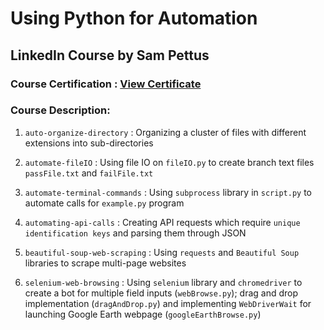 # Using Python for Automation
## LinkedIn Course by Sam Pettus

### Course Certification : [View Certificate](https://github.com/ashshekhar/python-automation/blob/master/course-certification/Using%20Python%20for%20Automation.pdf)


### Course Description:

1. `auto-organize-directory` : Organizing a cluster of files with different extensions into sub-directories

2. `automate-fileIO` :  Using file IO on `fileIO.py` to create branch text files `passFile.txt` and `failFile.txt`

3. `automate-terminal-commands` : Using `subprocess` library in `script.py` to automate calls for `example.py` program

4. `automating-api-calls` : Creating API requests which require `unique identification keys` and parsing them through JSON

5. `beautiful-soup-web-scraping` : Using `requests` and `Beautiful Soup` libraries to scrape multi-page websites

6. `selenium-web-browsing` : Using `selenium` library and `chromedriver` to create a bot for multiple field inputs (`webBrowse.py`); drag and drop implementation (`dragAndDrop.py`) and implementing `WebDriverWait` for launching Google Earth webpage (`googleEarthBrowse.py`)
